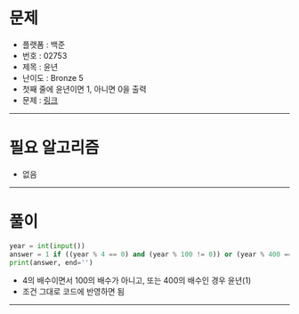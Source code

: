 # 문제
- 플랫폼 : 백준
- 번호 : 02753
- 제목 : 윤년
- 난이도 : Bronze 5
- 첫째 줄에 윤년이면 1, 아니면 0을 출력
- 문제 : <a href="https://www.acmicpc.net/problem/2753" target="_blank">링크</a>

---

# 필요 알고리즘
- 없음

---

# 풀이
```python
year = int(input())
answer = 1 if ((year % 4 == 0) and (year % 100 != 0)) or (year % 400 == 0) else 0
print(answer, end='')
```
- 4의 배수이면서 100의 배수가 아니고, 또는 400의 배수인 경우 윤년(1)
- 조건 그대로 코드에 반영하면 됨

---
